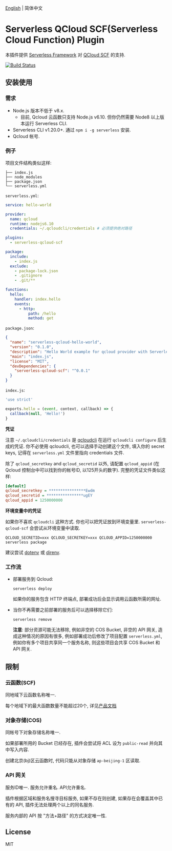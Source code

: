 [English](./README.md) | 简体中文

# Serverless QCloud SCF(Serverless Cloud Function) Plugin

本插件提供 [Serverless Framework](https://github.com/serverless/serverless) 对 [QCloud SCF](https://cloud.tencent.com/product/scf) 的支持.

[![Build Status](https://travis-ci.org/vitarn/serverless-qcloud-scf.svg?branch=master)](https://travis-ci.org/vitarn/serverless-qcloud-scf)

## 安装使用

### 需求

* Node.js 版本不低于 v8.x.
  * 目前, Qcloud 云函数只支持 Node.js v6.10. 但你仍然需要 Node8 以上版本运行 Serverless CLI.
* Serverless CLI v1.20.0+. 通过 `npm i -g serverless` 安装.
* Qcloud 帐号.

### 例子

项目文件结构类似这样:

```
├── index.js
├── node_modules
├── package.json
└── serverless.yml
```

`serverless.yml`:

```yaml
service: hello-world

provider:
  name: qcloud
  runtime: nodejs6.10
  credentials: ~/.qcloudcli/credentials # 必须提供绝对路径

plugins:
  - serverless-qcloud-scf

package:
  include:
    - index.js
  exclude:
    - package-lock.json
    - .gitignore
    - .git/**

functions:
  hello:
    handler: index.hello
    events:
      - http:
          path: /hello
          method: get
```

`package.json`:

```json
{
  "name": "serverless-qcloud-hello-world",
  "version": "0.1.0",
  "description": "Hello World example for qcloud provider with Serverless Framework.",
  "main": "index.js",
  "license": "MIT",
  "devDependencies": {
    "serverless-qcloud-scf": "^0.0.1"
  }
}
```

`index.js`:

```javascript
'use strict'

exports.hello = (event, context, callback) => {
  callback(null, 'Hello!')
}
```

**凭证**

注意 `~/.qcloudcli/credentials` 是 [qcloudcli](https://cloud.tencent.com/product/cli) 在运行 `qcloudcli configure` 后生成的凭证. 你不必使用 qcloudcli, 也可以选择手动创建这个文件, 填入你的 secret keys, 记得在 `serverless.yml` 文件里指向 credentials 文件.

除了 `qcloud_secretkey` and `qcloud_secretid` 以外, 请配置 `qcloud_appid` (在 Qcloud 控制台中可以找到你的帐号ID, 以125开头的数字). 完整的凭证文件类似这样:

```ini
[default]
qcloud_secretkey = ****************Ewdm
qcloud_secretid = ****************ugEY
qcloud_appid = 1250000000
```

**环境变量中的凭证**

如果你不喜欢 `qcloudcli` 这种方式. 你也可以把凭证放到环境变量里. `serverless-qcloud-scf` 会尝试从环境变量中读取.

`QCLOUD_SECRETID=xxx QCLOUD_SECRETKEY=xxx QCLOUD_APPID=1250000000 serverless package`

建议尝试 [dotenv](https://github.com/motdotla/dotenv) 或 [direnv](https://github.com/direnv/direnv).

### 工作流

* 部署服务到 Qcloud:

  ```console
  serverless deploy
  ```

  如果你的服务包含 HTTP 终端点, 部署成功后会显示调用云函数所需的网址.

* 当你不再需要之前部署的服务后可以选择移除它们:

  ```console
  serverless remove
  ```

  **注意**: 部分资源可能无法移除, 例如非空的 COS Bucket, 非空的 API 网关, 造成这种情况的原因有很多, 例如部署成功后修改了项目配置 `serverless.yml`, 例如你有多个项目共享同一个服务名称, 则这些项目会共享 COS Bucket 和 API 网关.

## 限制

### 云函数(SCF)

同地域下云函数名称唯一.

每个地域下的最大函数数量不能超过20个, 详见[产品文档](https://cloud.tencent.com/document/product/583/11637)

### 对象存储(COS)

同帐号下对象存储名称唯一.

如果部署所用的 Bucket 已经存在, 插件会尝试将 ACL 设为 `public-read` 并向其中写入内容.

创建北京(bj)区云函数时, 代码只能从对象存储 `ap-beijing-1` 区读取.

### API 网关

服务ID唯一. 服务允许重名. API允许重名.

插件根据区域和服务名搜寻目标服务, 如果不存在则创建, 如果存在会覆盖其中已有的 API, 插件无法处理两个以上的同名服务.

服务内部的 API 按 "方法+路径" 的方式决定唯一性.

## License

MIT
